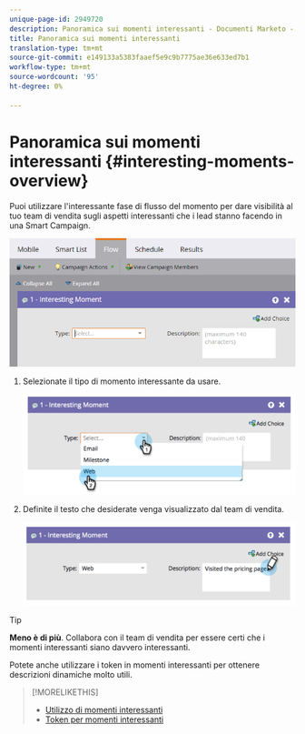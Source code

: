 ```yaml
---
unique-page-id: 2949720
description: Panoramica sui momenti interessanti - Documenti Marketo - Documentazione sui prodotti
title: Panoramica sui momenti interessanti
translation-type: tm+mt
source-git-commit: e149133a5383faaef5e9c9b7775ae36e633ed7b1
workflow-type: tm+mt
source-wordcount: '95'
ht-degree: 0%

---
```



# Panoramica sui momenti interessanti {#interesting-moments-overview}

Puoi utilizzare l&#39;interessante fase di flusso del momento per dare visibilità al tuo team di vendita sugli aspetti interessanti che i lead stanno facendo in una Smart Campaign.

![](assets/image2016-1-27-11-3a1-3a53.png)

1. Selezionate il tipo di momento interessante da usare.

   ![](assets/image2014-9-23-16-3a30-3a33.png)

1. Definite il testo che desiderate venga visualizzato dal team di vendita.

   ![](assets/image2014-9-23-16-3a30-3a53.png)

>[!TIP]
>
>**Meno è di più**. Collabora con il team di vendita per essere certi che i momenti interessanti siano davvero interessanti.

Potete anche utilizzare i token in momenti interessanti per ottenere descrizioni dinamiche molto utili.

>[!MORELIKETHIS]
>
>* [Utilizzo di momenti interessanti](using-interesting-moments.md)
>* [Token per momenti interessanti](tokens-for-interesting-moments.md)

>



